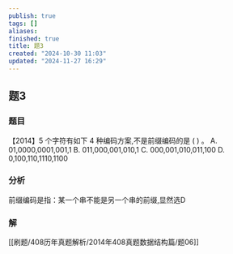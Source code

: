 ```yaml
---
publish: true
tags: []
aliases: 
finished: true
title: 题3
created: "2024-10-30 11:03"
updated: "2024-11-27 16:29"
---
```

## 题3
### 题目
【2014】5 个字符有如下 4 种编码方案,不是前缀编码的是 ( ) 。 
A. 01,0000,0001,001,1 
B. 011,000,001,010,1
C. 000,001,010,011,100 
D. 0,100,110,1110,1100
### 分析
前缀编码是指：某一个串不能是另一个串的前缀,显然选D
### 解
[[刷题/408历年真题解析/2014年408真题数据结构篇/题06]]